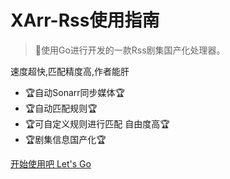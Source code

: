 <!-- _coverpage.md -->

# XArr-Rss使用指南

> 💪使用Go进行开发的一款Rss剧集国产化处理器。

速度超快,匹配精度高,作者能肝
- 🏆自动Sonarr同步媒体🏆
- 🏆自动匹配规则🏆
- 🏆可自定义规则进行匹配 自由度高🏆
- 🏆剧集信息国产化🏆


[开始使用吧 Let's Go](/README.md)